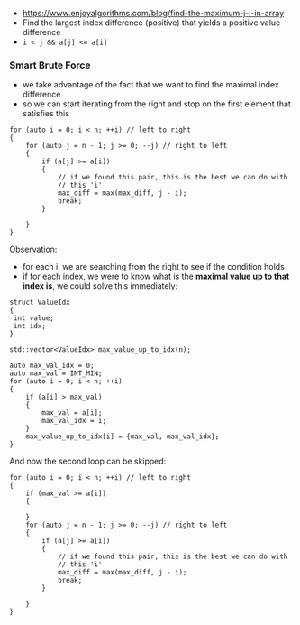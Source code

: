 - https://www.enjoyalgorithms.com/blog/find-the-maximum-j-i-in-array
- Find the largest index difference (positive) that yields a positive value difference
- `i < j && a[j] <= a[i]`

### Smart Brute Force
- we take advantage of the fact that we want to find the maximal index difference
- so we can start iterating from the right and stop on the first element that satisfies this
```
for (auto i = 0; i < n; ++i) // left to right
{
	for (auto j = n - 1; j >= 0; --j) // right to left
	{
		if (a[j] >= a[i])
		{
			// if we found this pair, this is the best we can do with
			// this 'i'
			max_diff = max(max_diff, j - i);
			break;
		}
		
	}
}
```

Observation:
- for each i, we are searching from the right to see if the condition holds
- if for each index, we were to know what is the **maximal value up to that index is**, we could solve this immediately:

```
struct ValueIdx 
{
 int value;
 int idx;
} 

std::vector<ValueIdx> max_value_up_to_idx(n);

auto max_val_idx = 0;
auto max_val = INT_MIN;
for (auto i = 0; i < n; ++i)
{
	if (a[i] > max_val)
	{
		max_val = a[i];
		max_val_idx = i;
	}
	max_value_up_to_idx[i] = {max_val, max_val_idx};
}
```

And now the second loop can be skipped:

```
for (auto i = 0; i < n; ++i) // left to right
{
	if (max_val >= a[i])
	{
		
	}
	for (auto j = n - 1; j >= 0; --j) // right to left
	{
		if (a[j] >= a[i])
		{
			// if we found this pair, this is the best we can do with
			// this 'i'
			max_diff = max(max_diff, j - i);
			break;
		}
		
	}
}
```